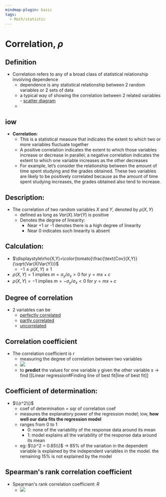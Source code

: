 ```yaml
---
mindmap-plugin: basic
tags:
  - Math/statistic
---
```

# Correlation, $\rho$

## Definition
- Correlation refers to any of a broad class of statistical relationship involving dependence
	- dependence is any statistical relationship between 2 random variables or 2 sets of data
	- a typical way of showing the correlation between 2 related variables - [scatter diagram](https://i.imgur.com/Pt9pEHx.png)
	- 
## iow
- **Correlation**: 
	- This is a statistical measure that indicates the extent to which two or more variables fluctuate together
	- A positive correlation indicates the extent to which those variables increase or decrease in parallel; a negative correlation indicates the extent to which one variable increases as the other decreases
	- For example, let’s consider the relationship between the amount of time spent studying and the grades obtained. These two variables are likely to be positively correlated because as the amount of time spent studying increases, the grades obtained also tend to increase.
## Description:
- The correlation of two random variables $X$ and $Y$, denoted by $\rho (X , Y )$
	- defined as long as $Var(X).Var(Y)$ is positive
	- Denotes the degree of linearity:
		- Near +1 or -1 denotes there is a high degree of linearity
		- Near 0 indicates such linearity is absent
## Calculation:
- $\displaystyle\rho(X,Y)=\color{tomato}\frac{\text{Cov}(X,Y)}{\sqrt{Var(X)Var(Y)}}$
	- $-1\le \rho(X,Y)\le 1$
- $\rho(X,Y)=1$ implies $m=\sigma_y/\sigma_x>0$ for $y=mx+c$
- $\rho(X,Y)=-1$ implies $m=-\sigma_y/\sigma_x<0$ for $y=mx+c$

## Degree of correlation
- 2 variables can be
	- [perfectly correlated](https://i.imgur.com/vweRweW.png)
	- [partly correlated](https://i.imgur.com/rUcZnhC.png)
	- [uncorrelated](https://i.imgur.com/MiapxuK.png)

## Correlation coefficient
- The correlation coefficient is $r$
	- measuring the degree of correlation between two variables 
	- ![](https://i.imgur.com/R0qmWHr.png)
	- to **predict** the values for one variable y given the other variable x -> find [[Linear regression#Finding line of best fit|line of best fit]]

## Coefficient of determination:
- $\\(r^2\\)$
	- coef of determination = sqr of correlation coef
	- measures the explanatory power of the regression model; iow, **how well our data fits the regression model** 
	- ranges from 0 to 1
		- 0: none of the variability of the response data around its mean
		- 1: model explains all the variability of the response data around its mean
	- eg: $\\(r^2 = 0.85\\)$ -> 85% of the variation in the dependent variable is explained by the independent variables in the model. the remaining 15% is not explained by the model

## Spearman's rank correlation coefficient
- Spearman's rank correlation coefficient: $R$
	- ![](https://i.imgur.com/MS3ooRl.png)
